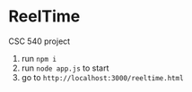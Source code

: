 # ReelTime

CSC 540 project

1. run `npm i`
2. run `node app.js` to start
3. go to `http://localhost:3000/reeltime.html`
